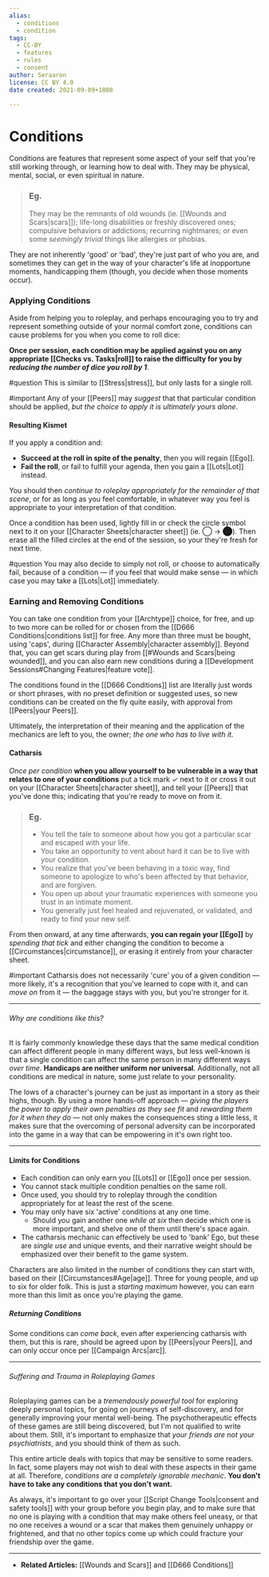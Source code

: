 ```yaml
---
alias:
  - conditions
  - condition
tags:
  - CC-BY
  - features
  - rules
  - consent
author: Seraaron
license: CC BY 4.0
date created: 2021-09-09+1800

---
```


# Conditions

Conditions are features that represent some aspect of your self that you're still working through, or learning how to deal with. They may be physical, mental, social, or even spiritual in nature.

> ### Eg.
> They may be the remnants of old wounds (ie. [[Wounds and Scars|scars]]); life-long disabilities or freshly discovered ones; compulsive behaviors or addictions; recurring nightmares; or even some _seemingly trivial_ things like allergies or phobias.

They are not inherently 'good' or 'bad', they're just part of who you are, and sometimes they can get in the way of your character's life at inopportune moments, handicapping them (though, you decide when those moments occur).

### Applying Conditions

Aside from helping you to roleplay, and perhaps encouraging you to try and represent something outside of your normal comfort zone, conditions can cause problems for you when you come to roll dice:

**Once per session, each condition may be applied against you on any appropriate [[Checks vs. Tasks|roll]] to raise the difficulty for you by *reducing the number of dice you roll by 1***.

#question This is similar to [[Stress|stress]], but only lasts for a single roll.

#important Any of your [[Peers]] may _suggest_ that that particular condition should be applied, _but the choice to apply it is ultimately yours alone_.

#### Resulting Kismet
If you apply a condition and:
- **Succeed at the roll in spite of the penalty**, then you will regain [[Ego]].
- **Fail the roll**, or fail to fulfill your agenda, then you gain a [[Lots|Lot]] instead.

You should then _continue to roleplay appropriately for the remainder of that scene_, or for as long as you feel comfortable, in whatever way you feel is appropriate to your interpretation of that condition.

Once a condition has been used, lightly fill in or check the circle symbol next to it on your [[Character Sheets|character sheet]] (ie. ◯ → ⬤). Then erase all the filled circles at the end of the session, so your they're fresh for next time.

#question You may also decide to simply not roll, or choose to automatically fail, because of a condition  — if you feel that would make sense — in which case you may take a [[Lots|Lot]] immediately.

### Earning and Removing Conditions

You can take one condition from your [[Archtype]] choice, for free, and up to two more can be rolled for or chosen from the [[D666 Conditions|conditions list]] for free. Any more than three must be bought, using 'caps', during [[Character Assembly|character assembly]]. Beyond that, you can get scars during play from [[#Wounds and Scars|being wounded]], and you can also earn new conditions during a [[Development Sessions#Changing Features|feature vote]].

The conditions found in the [[D666 Conditions]] list are literally just words or short phrases, with no preset definition or suggested uses, so new conditions can be created on the fly quite easily, with approval from [[Peers|your Peers]].

Ultimately, the interpretation of their meaning and the application of the mechanics are left to you, the owner; _the one who has to live with it._

#### Catharsis

_Once per condition_ **when you allow yourself to be vulnerable in a way that relates to one of your conditions** put a tick mark ✓ next to it or cross it out on your [[Character Sheets|character sheet]], and tell your [[Peers]] that you've done this; indicating that you're ready to move on from it.

> ### Eg. 
> - You tell the tale to someone about how you got a particular scar and escaped with your life.
> - You take an opportunity to vent about hard it can be to live with your condition.
> - You realize that you've been behaving in a toxic way, find someone to apologize to who's been affected by that behavior, and are forgiven.
> - You open up about your traumatic experiences with someone you trust in an intimate moment.
> - You generally just feel healed and rejuvenated, or validated, and ready to find your new self.

From then onward, at any time afterwards, **you can regain your [[Ego]]** by _spending that tick_ and either changing the condition to become a [[Circumstances|circumstance]], or erasing it entirely from your character sheet.

#important Catharsis does not necessarily 'cure' you of a given condition — more likely, it's a recognition that you've learned to cope with it, and can _move on_ from it — the baggage stays with you, but you're stronger for it.


---

###### Why are conditions like this?

It is fairly commonly knowledge these days that the same medical condition can affect different people in many different ways, but less well-known is that a single condition can affect the same person in many different ways _over time_. **Handicaps are neither uniform nor universal**. Additionally, not all conditions are medical in nature, some just relate to your personality.

The lows of a character's journey can be just as important in a story as their highs, though. By using a more hands-off approach — _giving the players the power to apply their own penalties as they see fit_ and _rewarding them for it when they do_ — not only makes the consequences sting a little less, it makes sure that the overcoming of personal adversity can be incorporated into the game in a way that can be empowering in it's own right too.

---

#### Limits for Conditions

-   Each condition can only earn you [[Lots]] or [[Ego]] once per session.
-   You cannot stack multiple condition penalties on the same roll.
-   Once used, you should try to roleplay through the condition appropriately for at least the rest of the scene.
-   You may only have six 'active' conditions at any one time.
	-   Should you gain another one _while at six_ then decide which one is more important, and shelve one of them until there's space again.
-   The catharsis mechanic can effectively be used to 'bank' Ego, but these are _single use_ and unique events, and their narrative weight should be emphasized over their benefit to the game system.

Characters are also limited in the number of conditions they can start with, based on their [[Circumstances#Age|age]]. Three for young people, and up to six for older folk. This is just a *starting maximum* however, you can earn more than this limit as once you're playing the game.

##### Returning Conditions

Some conditions can *come back*, even after experiencing catharsis with them, but this is rare, should be agreed upon by [[Peers|your Peers]], and can only occur once per [[Campaign Arcs|arc]].

---

###### Suffering and Trauma in Roleplaying Games

Roleplaying games can be a _tremendously powerful tool_ for exploring deeply personal topics, for going on journeys of self-discovery, and for generally improving your mental well-being. The psychotherapeutic effects of these games are still being discovered, but I'm not qualified to write about them. Still, it's important to emphasize that _your friends are not your psychiatrists_, and you should think of them as such.

This entire article deals with topics that may be sensitive to some readers. In fact, some players may not wish to deal with these aspects in their game at all. Therefore, _conditions are a completely ignorable mechanic_. **You don't have to take any conditions that you don't want.**

As always, it's important to go over your [[Script Change Tools|consent and safety tools]] with your group before you begin play, and to make sure that no one is playing with a condition that may make others feel uneasy, or that no one receives a wound or a scar that makes them genuinely unhappy or frightened, and that no other topics come up which could fracture your friendship over the game.

---

- **Related Articles:** [[Wounds and Scars]] and [[D666 Conditions]]